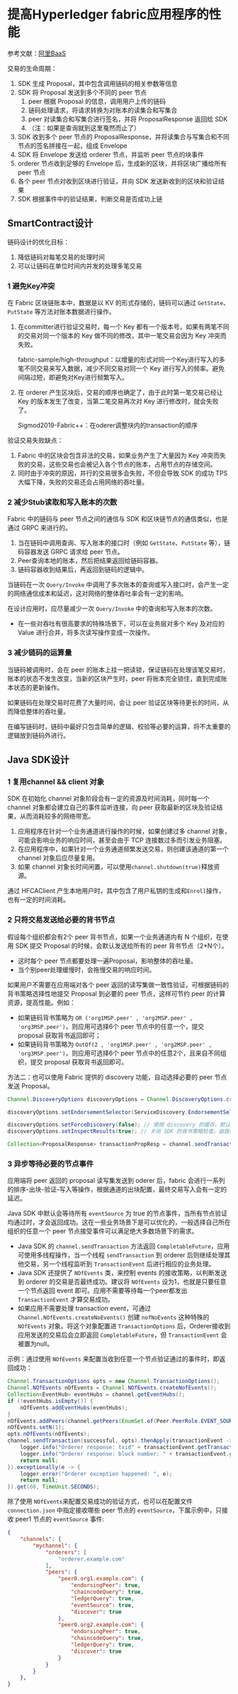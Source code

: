 # 提高Hyperledger fabric应用程序的性能

参考文献：[阿里BaaS](https://help.aliyun.com/document_detail/141448.html)

交易的生命周期：

1. SDK 生成 Proposal，其中包含调用链码的相关参数等信息
2. SDK 将 Proposal 发送到多个不同的 peer 节点
   1. peer 根据 Proposal 的信息，调用用户上传的链码
   2. 链码处理请求，将请求转换为对账本的读集合和写集合
   3. peer 对读集合和写集合进行签名，并将 ProposalResponse 返回给 SDK
   4. （注：如果是查询就到这里戛然而止了）
3. SDK 收到多个 peer 节点的 ProposalResponse，并将读集合与写集合和不同节点的签名拼接在一起，组成 Envelope
4. SDK 将 Envelope 发送给 orderer 节点，并监听 peer 节点的块事件
5. orderer 节点收到足够的 Envelope 后，生成新的区块，并将区块广播给所有 peer 节点
6. 各个 peer 节点对收到区块进行验证，并向 SDK 发送新收到的区块和验证结果
7. SDK 根据事件中的验证结果，判断交易是否成功上链

## SmartContract设计

链码设计的优化目标：

1. 降低链码对每笔交易的处理时间
2. 可以让链码在单位时间内并发的处理多笔交易

### 1 避免Key冲突

在 Fabric 区块链账本中，数据是以 KV 的形式存储的，链码可以通过 `GetState`、`PutState` 等方法对账本数据进行操作。

1. 在committer进行验证交易时，每一个 Key 都有一个版本号，如果有两笔不同的交易对同一个版本的 Key 做不同的修改，其中一笔交易会因为 Key 冲突而失败。

   fabric-sample/high-throughput：以增量的形式对同一个Key进行写入的多笔不同交易来写入数据，减少不同交易对同一个 Key 进行写入的频率。避免间隔过短，即避免对Key进行频繁写入。

2. 在 orderer 产生区块后，交易的顺序也确定了，由于此时第一笔交易已经让 Key 的版本发生了改变，当第二笔交易再次对 Key 进行修改时，就会失败了。

   Sigmod2019-Fabric++：在oderer调整块内的transaction的顺序



验证交易失败缺点：

1. Fabric 中的区块会包含非法的交易，如果业务产生了大量因为 Key 冲突而失败的交易，这些交易也会被记入各个节点的账本，占用节点的存储空间。
2. 同时由于冲突的原因，并行的交易很多会失败，不但会导致 SDK 的成功 TPS 大幅下降，失败的交易还会占用网络的吞吐量。

### 2 减少Stub读取和写入账本的次数

Fabric 中的链码与 peer 节点之间的通信与 SDK 和区块链节点的通信类似，也是通过 GRPC 来进行的。

1. 当在链码中调用查询、写入账本的接口时（例如 `GetState`、`PutState` 等），链码容器发送 GRPC 请求给 peer 节点。
2. Peer查询本地的账本，然后把结果返回给链码容器。
3. 链码容器收到结果后，再返回到链码的逻辑中。

当链码在一次 `Query/Invoke` 中调用了多次账本的查询或写入接口时，会产生一定的网络通信成本和延迟，这对网络的整体吞吐率会有一定的影响。



在设计应用时，应尽量减少一次 `Query/Invoke` 中的查询和写入账本的次数。

- 在一些对吞吐有很高要求的特殊场景下，可以在业务层对多个 Key 及对应的 Value 进行合并，将多次读写操作变成一次操作。

### 3 减少链码的运算量

当链码被调用时，会在 peer 的账本上挂一把读锁，保证链码在处理该笔交易时，账本的状态不发生改变，当新的区块产生时，peer 将账本完全锁住，直到完成账本状态的更新操作。

如果链码在处理交易时花费了大量时间，会让 peer 验证区块等待更长的时间，从而降低整体的吞吐量。

在编写链码时，链码中最好只包含简单的逻辑、校验等必要的运算，将不太重要的逻辑放到链码外进行。

## Java SDK设计

### 1 复用channel && client 对象

SDK 在初始化 channel 对象阶段会有一定的资源及时间消耗，同时每一个 channel 对象都会建立自己的事件监听连接，向 peer 获取最新的区块及验证结果，从而消耗较多的网络带宽。

1. 应用程序在针对一个业务通道进行操作的时候，如果创建过多 channel 对象，可能会影响业务的响应时间，甚至会由于 TCP 连接数过多而引发业务阻塞。
2. 在应用程序中，如果针对一个业务通道频繁发送交易，则创建该通道的第一个 channel 对象后应尽量复用。
3. 如果 channel 对象长时间闲置，可以使用`channel.shutdown(true)`释放资源。

通过 HFCAClient 产生本地用户时，其中包含了用户私钥的生成和`Enroll`操作，也有一定的时间消耗。

### 2 只将交易发送给必要的背书节点

假设每个组织都会有2个 peer 背书节点，如果一个业务通道内有 N 个组织，在使用 SDK 提交 Proposal 的时候，会默认发送给所有的 peer 背书节点（2*N个）。

- 这时每个 peer 节点都要处理一遍Proposal，影响整体的吞吐量。
- 当个别peer处理缓慢时，会拖慢交易的响应时间。

如果用户不需要在应用端对各个 peer 返回的读写集做一致性验证，可根据链码的背书策略选择性地提交 Proposal 到必要的 peer 节点，这样可节约 peer 的计算资源，提高性能。例如：

- 如果链码背书策略为 `OR ('org1MSP.peer' , 'org2MSP.peer' , 'org3MSP.peer')`，则应用可选择6个 peer 节点中的任意一个，提交 proposal 获取背书返回即可；
- 如果链码背书策略为 `OutOf(2 , 'org1MSP.peer' , 'org2MSP.peer' , 'org3MSP.peer')`，则应用可选择6个 peer 节点中的任意2个，且来自不同组织，提交 proposal 获取背书返回即可。



方法二：也可以使用 Fabric 提供的 discovery 功能，自动选择必要的 peer 节点发送 Proposal。

```java
Channel.DiscoveryOptions discoveryOptions = Channel.DiscoveryOptions.createDiscoveryOptions();

discoveryOptions.setEndorsementSelector(ServiceDiscovery.EndorsementSelector.ENDORSEMENT_SELECTION_RANDOM); // 随机选择一个满足背书策略的组合发送请求

discoveryOptions.setForceDiscovery(false); // 使用 discovery 的缓存，默认2分钟刷新一次
discoveryOptions.setInspectResults(true); // 关闭 SDK 的背书策略检查，由我们的逻辑进行判断

Collection<ProposalResponse> transactionPropResp = channel.sendTransactionProposalToEndorsers(transactionProposalRequest, discoveryOptions);
```



### 3 异步等待必要的节点事件

应用端将 peer 返回的 proposal 读写集发送到 oderer 后，fabric 会进行一系列的排序-出块-验证-写入等操作，根据通道的出块配置，最终交易写入会有一定的延迟。

Java SDK 中默认会等待所有 `eventSource` 为 true 的节点事件，当所有节点验证均通过时，才会返回成功。这在一些业务场景下是可以优化的，一般选择自己所在组织的任意一个 peer 节点接受事件可以满足绝大多数场景下的需求。

- Java SDK 的 `channel.sendTransaction` 方法返回 `CompletableFuture`，应用可使用多线程操作，当一个线程 `sendTransaction` 到 orderer 后则继续处理其他交易，另一个线程监听到 `TransactionEvent` 后进行相应的业务处理。
- Java SDK 还提供了 `NOfEvents` 类，来控制 events 的接收策略，以判断发送到 orderer 的交易是否最终成功。建议将 `NOfEvents` 设为1，也就是只要任意一个节点返回 event 即可。应用不需要等待每一个peer都发出 `TransactionEvent` 才算交易成功。
- 如果应用不需要处理 transaction event，可通过 `Channel.NOfEvents.createNoEvents()` 创建 `nofNoEvents` 这种特殊的 `NOfEvents` 对象。将这个对象配置进 `TransactionOptions` 后，Orderer接收到应用发送的交易后会立即返回 `CompletableFuture`，但 `TransactionEvent` 会被置为null。

示例：通过使用 `NOfEvents` 来配置当收到任意一个节点验证通过的事件时，即返回成功：

```java
Channel.TransactionOptions opts = new Channel.TransactionOptions();
Channel.NOfEvents nOfEvents = Channel.NOfEvents.createNofEvents();
Collection<EventHub> eventHubs = channel.getEventHubs();
if (!eventHubs.isEmpty()) {
    nOfEvents.addEventHubs(eventHubs);
}
nOfEvents.addPeers(channel.getPeers(EnumSet.of(Peer.PeerRole.EVENT_SOURCE)));
nOfEvents.setN(1);
opts.nOfEvents(nOfEvents);
channel.sendTransaction(successful, opts).thenApply(transactionEvent -> {
    logger.info("Orderer response: txid" + transactionEvent.getTransactionID());
    logger.info("Orderer response: block number: " + transactionEvent.getBlockEvent().getBlockNumber());
    return null;
}).exceptionally(e -> {
    logger.error("Orderer exception happened: ", e);
    return null;
}).get(60, TimeUnit.SECONDS);
```



除了使用 `NOfEvents`来配置交易成功的验证方式，也可以在配置文件 `connection.json` 中指定接收哪些 peer 节点的 `eventSource`，下属示例中，只接收 peer1 节点的 `eventSource` 事件:

```json
{
    "channels": {
        "mychannel": {
            "orderers": [
                "orderer.example.com"
            ],
            "peers": {
                "peer0.org1.example.com": {
                    "endorsingPeer": true,
                    "chaincodeQuery": true,
                    "ledgerQuery": true,
                    "eventSource": true,
                    "discover": true
                },
                "peer0.org2.example.com": {
                    "endorsingPeer": true,
                    "chaincodeQuery": true,
                    "ledgerQuery": true,
                    "discover": true
                }
            }
        }
    },
}
```

